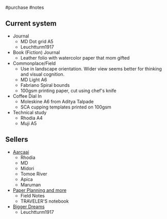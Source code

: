 #purchase #notes 
## Current system
- Journal
	- MD Dot grid A5
	- Leuchtturm1917
- Book (Fiction) Journal
	- Leather folio with watercolor paper that mom gifted
- Commonplace/Field
    - Use in landscape orientation. Wider view seems better for thinking and visual cognition.
	- MD Light A6
	- Fabriano Spiral bounds
	- 100gsm printing paper, cut using chef's knife
- Coffee Dial In
	- Moleskine A6 from Aditya Talpade
	- SCA cupping templates printed on 100gsm
- Technical study
	- Rhodia A4
	- Muji A5
## Sellers
- [Aarcaai](https://www.aarcaai.com)
	- Rhodia
	- MD
	- Midori
	- Tomoe River
	- Apica
	- Maruman
- [Paper Planning and more](https://paperplanningandmore.com)
	- Field Notes
	- TRAVELER'S notebook
- [Bigger Dreams](https://www.biggerdreams.in)
	- Leuchtturm1917 
